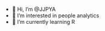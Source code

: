 - 👋 Hi, I’m @JJPYA
- 👀 I’m interested in people analytics
- 🌱 I’m currently learning R


<!---
JJPYA/JJPYA is a ✨ special ✨ repository because its `README.md` (this file) appears on your GitHub profile.
You can click the Preview link to take a look at your changes.
--->

